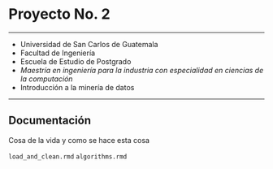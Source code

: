 # Proyecto No. 2

----------

- Universidad de San Carlos de Guatemala 
- Facultad de Ingeniería 
- Escuela de Estudio de Postgrado
 - *Maestría en ingeniería para la industria con especialidad en ciencias de la computación*
- Introducción a la minería de datos

----------

## Documentación

Cosa de la vida y como se hace esta cosa

`load_and_clean.rmd`
`algorithms.rmd`

